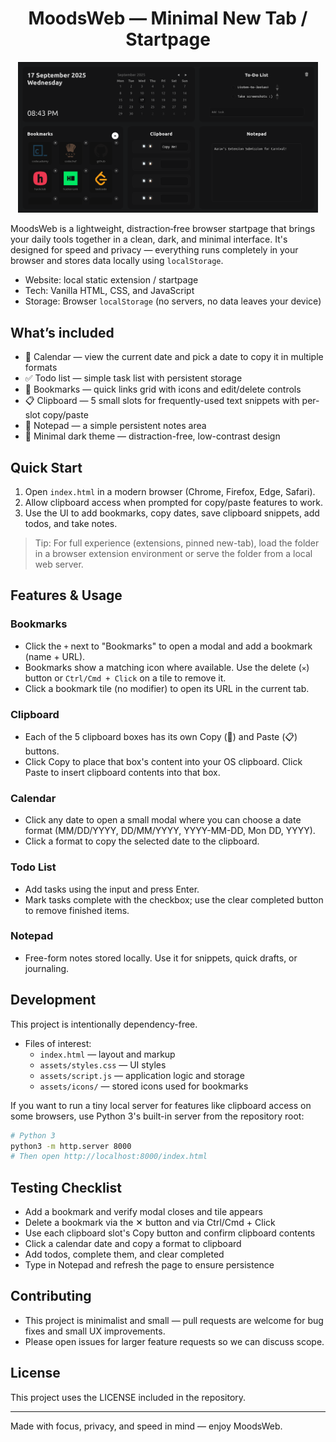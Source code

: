 <h1 align="center">MoodsWeb — Minimal New Tab / Startpage</h1>

<p align="center">
  <img src="image.png" alt="MoodsWeb screenshot" width="480" />
</p>

MoodsWeb is a lightweight, distraction‑free browser startpage that brings your daily tools together in a clean, dark, and minimal interface. It's designed for speed and privacy — everything runs completely in your browser and stores data locally using `localStorage`.

- Website: local static extension / startpage
- Tech: Vanilla HTML, CSS, and JavaScript
- Storage: Browser `localStorage` (no servers, no data leaves your device)

## What’s included

- 📅 Calendar — view the current date and pick a date to copy it in multiple formats
- ✅ Todo list — simple task list with persistent storage
- 🔖 Bookmarks — quick links grid with icons and edit/delete controls
- 📋 Clipboard — 5 small slots for frequently-used text snippets with per-slot copy/paste
- 📝 Notepad — a simple persistent notes area
- 🎨 Minimal dark theme — distraction-free, low-contrast design

## Quick Start

1. Open `index.html` in a modern browser (Chrome, Firefox, Edge, Safari).
2. Allow clipboard access when prompted for copy/paste features to work.
3. Use the UI to add bookmarks, copy dates, save clipboard snippets, add todos, and take notes.

> Tip: For full experience (extensions, pinned new-tab), load the folder in a browser extension environment or serve the folder from a local web server.

## Features & Usage

### Bookmarks

- Click the `+` next to "Bookmarks" to open a modal and add a bookmark (name + URL).
- Bookmarks show a matching icon where available. Use the delete (`✕`) button or `Ctrl/Cmd + Click` on a tile to remove it.
- Click a bookmark tile (no modifier) to open its URL in the current tab.

### Clipboard

- Each of the 5 clipboard boxes has its own Copy (📄) and Paste (📋) buttons.
- Click Copy to place that box's content into your OS clipboard. Click Paste to insert clipboard contents into that box.

### Calendar

- Click any date to open a small modal where you can choose a date format (MM/DD/YYYY, DD/MM/YYYY, YYYY-MM-DD, Mon DD, YYYY).
- Click a format to copy the selected date to the clipboard.

### Todo List

- Add tasks using the input and press Enter.
- Mark tasks complete with the checkbox; use the clear completed button to remove finished items.

### Notepad

- Free-form notes stored locally. Use it for snippets, quick drafts, or journaling.

## Development

This project is intentionally dependency-free.

- Files of interest:
  - `index.html` — layout and markup
  - `assets/styles.css` — UI styles
  - `assets/script.js` — application logic and storage
  - `assets/icons/` — stored icons used for bookmarks

If you want to run a tiny local server for features like clipboard access on some browsers, use Python 3's built-in server from the repository root:

```bash
# Python 3
python3 -m http.server 8000
# Then open http://localhost:8000/index.html
```

## Testing Checklist

- Add a bookmark and verify modal closes and tile appears
- Delete a bookmark via the ✕ button and via Ctrl/Cmd + Click
- Use each clipboard slot's Copy button and confirm clipboard contents
- Click a calendar date and copy a format to clipboard
- Add todos, complete them, and clear completed
- Type in Notepad and refresh the page to ensure persistence

## Contributing

- This project is minimalist and small — pull requests are welcome for bug fixes and small UX improvements.
- Please open issues for larger feature requests so we can discuss scope.

## License

This project uses the LICENSE included in the repository.

---

Made with focus, privacy, and speed in mind — enjoy MoodsWeb.
